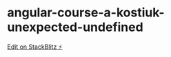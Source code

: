 # angular-course-a-kostiuk-unexpected-undefined

[Edit on StackBlitz ⚡️](https://stackblitz.com/edit/angular-course-a-kostiuk-unexpected-undefined)
